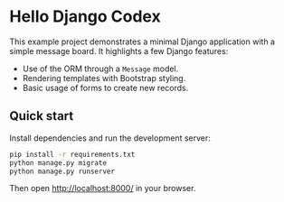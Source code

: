 # Hello Django Codex

This example project demonstrates a minimal Django application with a simple message board. It highlights a few Django features:

- Use of the ORM through a `Message` model.
- Rendering templates with Bootstrap styling.
- Basic usage of forms to create new records.

## Quick start

Install dependencies and run the development server:

```bash
pip install -r requirements.txt
python manage.py migrate
python manage.py runserver
```

Then open <http://localhost:8000/> in your browser.
